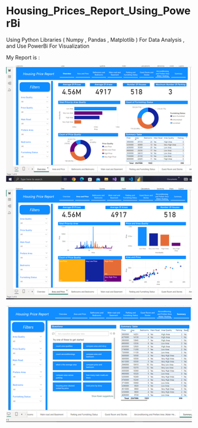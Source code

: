 # Housing_Prices_Report_Using_PowerBi
Using Python Libraries ( Numpy , Pandas , Matplotlib ) For Data Analysis , and Use PowerBi For Visualization

My Report is : 

![First_Dashboard](https://github.com/Sameh20200218AI/Housing_Prices_Report_Using_PowerBi/blob/main/First_Dashboard.png)

![page1](https://github.com/Sameh20200218AI/Housing_Prices_Report_Using_PowerBi/blob/main/page2.png)

![page2](https://github.com/Sameh20200218AI/Housing_Prices_Report_Using_PowerBi/blob/main/page3.png)
